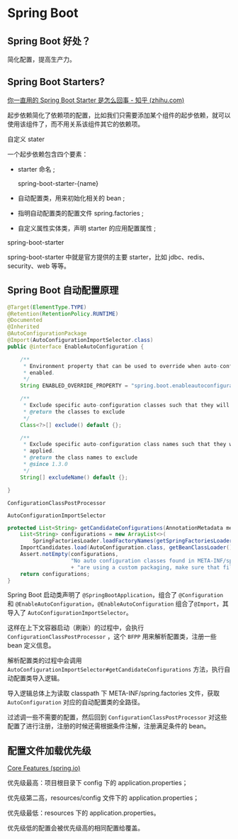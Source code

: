 # Spring Boot



## Spring Boot 好处？

简化配置，提高生产力。



## Spring Boot Starters?

[你一直用的 Spring Boot Starter 是怎么回事 - 知乎 (zhihu.com)](https://zhuanlan.zhihu.com/p/67484886)

起步依赖简化了依赖项的配置，比如我们只需要添加某个组件的起步依赖，就可以使用该组件了，而不用关系该组件其它的依赖项。



自定义 stater

一个起步依赖包含四个要素：

- starter 命名 ;

  spring-boot-starter-{name} 

- 自动配置类，用来初始化相关的 bean ;

- 指明自动配置类的配置文件 spring.factories ;

- 自定义属性实体类，声明 starter 的应用配置属性 ;



spring-boot-starter

spring-boot-starter 中就是官方提供的主要 starter，比如 jdbc、redis、security、web 等等。





## Spring Boot 自动配置原理

```java
@Target(ElementType.TYPE)
@Retention(RetentionPolicy.RUNTIME)
@Documented
@Inherited
@AutoConfigurationPackage
@Import(AutoConfigurationImportSelector.class)
public @interface EnableAutoConfiguration {

    /**
	 * Environment property that can be used to override when auto-configuration is
	 * enabled.
	 */
    String ENABLED_OVERRIDE_PROPERTY = "spring.boot.enableautoconfiguration";

    /**
	 * Exclude specific auto-configuration classes such that they will never be applied.
	 * @return the classes to exclude
	 */
    Class<?>[] exclude() default {};

    /**
	 * Exclude specific auto-configuration class names such that they will never be
	 * applied.
	 * @return the class names to exclude
	 * @since 1.3.0
	 */
    String[] excludeName() default {};

}
```



`ConfigurationClassPostProcessor`

`AutoConfigurationImportSelector`

```java
protected List<String> getCandidateConfigurations(AnnotationMetadata metadata, AnnotationAttributes attributes) {
    List<String> configurations = new ArrayList<>(
        SpringFactoriesLoader.loadFactoryNames(getSpringFactoriesLoaderFactoryClass(), getBeanClassLoader()));
    ImportCandidates.load(AutoConfiguration.class, getBeanClassLoader()).forEach(configurations::add);
    Assert.notEmpty(configurations,
                    "No auto configuration classes found in META-INF/spring.factories nor in META-INF/spring/org.springframework.boot.autoconfigure.AutoConfiguration.imports. If you "
                    + "are using a custom packaging, make sure that file is correct.");
    return configurations;
}
```



Spring Boot 启动类声明了 `@SpringBootApplication`，组合了 `@Configuration` 和 `@EnableAutoConfiguration`，`@EnableAutoConfiguration` 组合了`@Import`，其导入了 `AutoConfigurationImportSelector`。



这样在上下文容器启动（刷新）的过程中，会执行 `ConfigurationClassPostProcessor` ，这个 `BFPP` 用来解析配置类，注册一些 bean 定义信息。

解析配置类的过程中会调用 `AutoConfigurationImportSelector#getCandidateConfigurations` 方法，执行自动配置类导入逻辑。



导入逻辑总体上为读取 classpath 下 META-INF/spring.factories 文件，获取 `AutoConfiguration`  对应的自动配置类的全路径。

过滤调一些不需要的配置，然后回到 `ConfigurationClassPostProcessor` 对这些配置了进行注册，注册的时候还需根据条件注解，注册满足条件的 bean。



## 配置文件加载优先级

[Core Features (spring.io)](https://docs.spring.io/spring-boot/docs/current/reference/html/features.html#boot-features-external-config)

优先级最高：项目根目录下 config 下的 application.properties；

优先级第二高，resources/config 文件下的 application.properties；

优先级最低：resources 下的 application.properties。



优先级低的配置会被优先级高的相同配置给覆盖。

